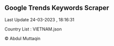

## Google Trends Keywords Scraper 
 
Last Update 24-03-2023 , 18:16:31

Country List :
VIETNAM.json



© Abdul Muttaqin 
